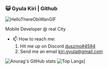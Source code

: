 ### 😺 Gyula Kiri | Github
![HelloThereObiWanGIF](https://user-images.githubusercontent.com/38438001/152939038-286ae80a-43e8-4aa2-9796-8ede6d50fdd7.gif) 

Mobile Developer @ real City

- 📫 How to reach me: 
  1. Hit me up on Discord [duszmo#4594](https://discord.com/channels/@me/543773624180408332)
  1. Send me an email kiri.gyula@gmail.com  

![Anurag's GitHub stats](https://github-readme-stats.vercel.app/api?username=duszmox&count_private=true&show_icons=true&theme=dark) ![Top Langs](https://github-readme-stats.vercel.app/api/top-langs/?username=duszmox&layout=compact)]
